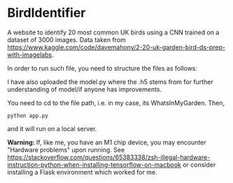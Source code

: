 # BirdIdentifier
A website to identify 20 most common UK birds using a CNN trained on a dataset of 3000 images. Data taken from https://www.kaggle.com/code/davemahony/2-20-uk-garden-bird-ds-prep-with-imagelabs. 

In order to run such file, you need to structure the files as follows: 

I have also uploaded the model.py where the .h5 stems from for further understanding of model/if anyone has improvements.

You need to cd to the file path, i.e. in my case, its WhatsInMyGarden.
Then,
```
python app.py
`````` 
 and it will run on a local server.

**Warning:** If, like me, you have an M1 chip device, you may encounter "Hardware problems" upon running. See https://stackoverflow.com/questions/65383338/zsh-illegal-hardware-instruction-python-when-installing-tensorflow-on-macbook or consider installing a Flask environment which worked for me.
